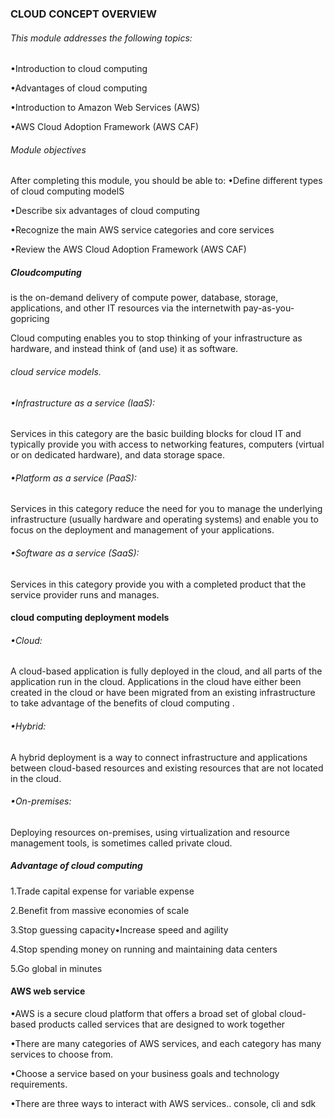 ### CLOUD CONCEPT OVERVIEW
###### This module addresses the following topics:
•Introduction to cloud computing

•Advantages of cloud computing

•Introduction to Amazon Web Services (AWS)

•AWS Cloud Adoption Framework (AWS CAF)

###### Module objectives
After completing this module, you should be able to:
•Define different types of cloud computing modelS

•Describe six advantages of cloud computing

•Recognize the main AWS service categories and core services

•Review the AWS Cloud Adoption Framework (AWS CAF)

##### Cloudcomputing
is the on-demand delivery of compute power, database, storage, applications, and other IT resources via the internetwith pay-as-you-gopricing

Cloud computing enables you to stop thinking of your infrastructure as hardware, and instead think of (and use) it as software. 

###### cloud service models. 
###### •Infrastructure as a service (IaaS):
Services in this category are the basic building blocks for cloud IT and typically provide you with access to networking features, computers (virtual or on dedicated hardware), and data storage space. 

###### •Platform as a service (PaaS): 
Services in this category reduce the need for you to manage the underlying infrastructure (usually hardware and operating systems) and enable you to focus on the deployment and management of your applications. 

###### •Software as a service (SaaS):
Services in this category provide you with a completed product that the service provider runs and manages. 

#### cloud computing deployment models
###### •Cloud:
 A cloud-based application is fully deployed in the cloud, and all parts of the application run in the cloud. Applications in the cloud have either been created in the cloud or have been migrated from an existing infrastructure to take advantage of the benefits of cloud computing .
 ###### •Hybrid: 
 A hybrid deployment is a way to connect infrastructure and applications between cloud-based resources and existing resources that are not located in the cloud. 
 ###### •On-premises:
  Deploying resources on-premises, using virtualization and resource management tools, is sometimes called private cloud.  

##### Advantage of cloud computing
  1.Trade capital expense for variable expense

  2.Benefit from massive economies of scale

  3.Stop guessing capacity•Increase speed and agility

  4.Stop spending money on running and maintaining data centers

  5.Go global in minutes

  #### AWS web service
  •AWS is a secure cloud platform that offers a broad set of global cloud-based products called services that are designed to work together

  •There are many categories of AWS services, and each category has many services to choose from.

  •Choose a service based on your business goals and technology requirements.

  •There are three ways to interact with AWS services.. console, cli and sdk
